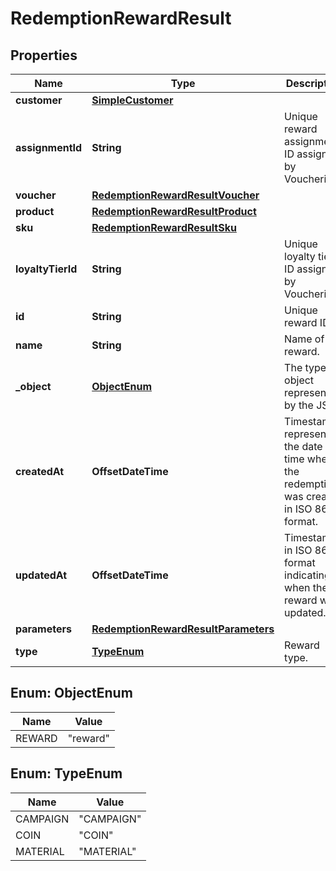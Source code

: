 

# RedemptionRewardResult


## Properties

| Name | Type | Description | Notes |
|------------ | ------------- | ------------- | -------------|
|**customer** | [**SimpleCustomer**](SimpleCustomer.md) |  |  [optional] |
|**assignmentId** | **String** | Unique reward assignment ID assigned by Voucherify. |  [optional] |
|**voucher** | [**RedemptionRewardResultVoucher**](RedemptionRewardResultVoucher.md) |  |  [optional] |
|**product** | [**RedemptionRewardResultProduct**](RedemptionRewardResultProduct.md) |  |  [optional] |
|**sku** | [**RedemptionRewardResultSku**](RedemptionRewardResultSku.md) |  |  [optional] |
|**loyaltyTierId** | **String** | Unique loyalty tier ID assigned by Voucherify. |  [optional] |
|**id** | **String** | Unique reward ID. |  [optional] |
|**name** | **String** | Name of the reward. |  [optional] |
|**_object** | [**ObjectEnum**](#ObjectEnum) | The type of object represented by the JSON |  [optional] |
|**createdAt** | **OffsetDateTime** | Timestamp representing the date and time when the redemption was created in ISO 8601 format. |  [optional] |
|**updatedAt** | **OffsetDateTime** | Timestamp in ISO 8601 format indicating when the reward was updated. |  [optional] |
|**parameters** | [**RedemptionRewardResultParameters**](RedemptionRewardResultParameters.md) |  |  [optional] |
|**type** | [**TypeEnum**](#TypeEnum) | Reward type. |  [optional] |



## Enum: ObjectEnum

| Name | Value |
|---- | -----|
| REWARD | &quot;reward&quot; |



## Enum: TypeEnum

| Name | Value |
|---- | -----|
| CAMPAIGN | &quot;CAMPAIGN&quot; |
| COIN | &quot;COIN&quot; |
| MATERIAL | &quot;MATERIAL&quot; |



